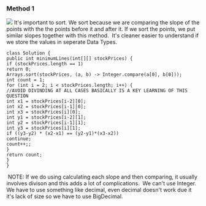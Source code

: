 ### Method 1
![](https://i.ibb.co/QbdS2M5/Whats-App-Image-2022-05-22-at-1-37-00-PM.jpg)
It's important to sort. We sort because we are comparing the slope of the points with the the points before it and after it. If we sort the points, we put similar slopes together with this method.
​
It's cleaner easier to understand if we store the values in seperate Data Types.
​
```
class Solution {
public int minimumLines(int[][] stockPrices) {
if (stockPrices.length == 1)
return 0;
Arrays.sort(stockPrices, (a, b) -> Integer.compare(a[0], b[0]));
int count = 1;
for (int i = 2; i < stockPrices.length; i++) {
//AVOID DIVINDING AT ALL CASES BASICALLY IS A KEY LEARNING OF THIS QUESTION
int x1 = stockPrices[i-2][0];
int x2 = stockPrices[i-1][0];
int x3 = stockPrices[i][0];
int y1 = stockPrices[i-2][1];
int y2 = stockPrices[i-1][1];
int y3 = stockPrices[i][1];
if ((y3-y2) * (x2-x1) == (y2-y1)*(x3-x2))
continue;
count++;;
}
return count;
}
}
```
​
NOTE: If we do using calculating each slope and then comparing, it usually involves divison and this adds a lot of complications.
​
We can't use Integer. We have to use something like decimal, even decimal doesn't work due it it's lack of size so we have to use BigDecimal.